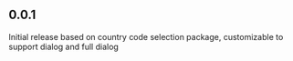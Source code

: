 
## 0.0.1

Initial release based on country code selection package, customizable to support dialog and full dialog